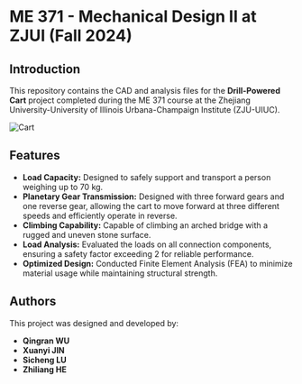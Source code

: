 # ME 371 - Mechanical Design II at ZJUI (Fall 2024)

## Introduction
This repository contains the CAD and analysis files for the **Drill-Powered Cart** project completed during the ME 371 course at the Zhejiang University-University of Illinois Urbana-Champaign Institute (ZJU-UIUC).

![Cart](./Cart.png)

## Features
- **Load Capacity:** Designed to safely support and transport a person weighing up to 70 kg.
- **Planetary Gear Transmission:** Designed with three forward gears and one reverse gear, allowing the cart to move forward at three different speeds and efficiently operate in reverse.
- **Climbing Capability:** Capable of climbing an arched bridge with a rugged and uneven stone surface.
- **Load Analysis:** Evaluated the loads on all connection components, ensuring a safety factor exceeding 2 for reliable performance.
- **Optimized Design:** Conducted Finite Element Analysis (FEA) to minimize material usage while maintaining structural strength.

## Authors
This project was designed and developed by:
- **Qingran WU**
- **Xuanyi JIN**
- **Sicheng LU**
- **Zhiliang HE**

